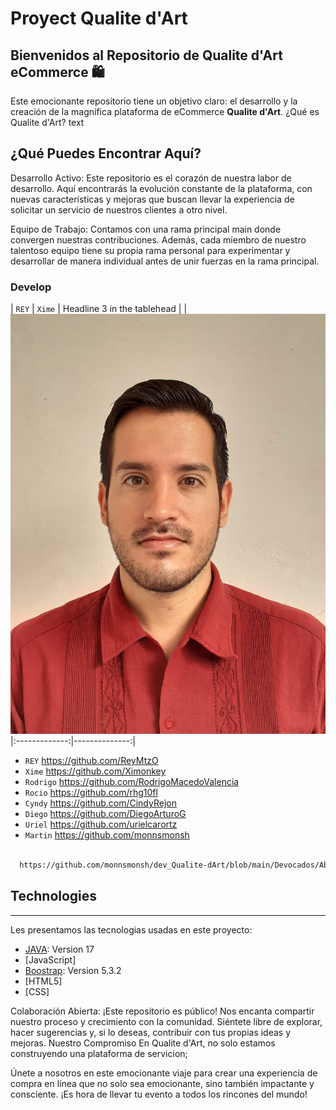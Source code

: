 # **Proyect Qualite d'Art**
## Bienvenidos al Repositorio de Qualite d'Art eCommerce 🛍️


Este emocionante repositorio tiene un objetivo claro: el desarrollo y la creación de la magnífica plataforma de eCommerce **Qualite d'Art**. 
¿Qué es Qualite d'Art? text

## ¿Qué Puedes Encontrar Aquí?
Desarrollo Activo: Este repositorio es el corazón de nuestra labor de desarrollo. Aquí encontrarás la evolución constante de la plataforma, con nuevas características y mejoras que buscan llevar la experiencia de solicitar un servicio de nuestros clientes a otro nivel.

Equipo de Trabajo: Contamos con una rama principal main donde convergen nuestras contribuciones. Además, cada miembro de nuestro talentoso equipo tiene su propia rama personal para experimentar y desarrollar de manera individual antes de unir fuerzas en la rama principal.


### Develop 
| `REY` | `Xime` | Headline 3 in the tablehead |
|<img src="/Devocados/AboutUs-devocados/assets/REY.png" style="width =80px" alt="Imagen de unas nube">|:-------------:|--------------:|
- `REY` https://github.com/ReyMtzO
- `Xime` https://github.com/Ximonkey
- `Rodrigo` https://github.com/RodrigoMacedoValencia
- `Rocio` https://github.com/rhg10fl
- `Cyndy` https://github.com/CindyRejon
- `Diego` https://github.com/DiegoArturoG
- `Uriel` https://github.com/urielcarortz
- `Martin` https://github.com/monnsmonsh
```sh

  https://github.com/monnsmonsh/dev_Qualite-dArt/blob/main/Devocados/AboutUs-devocados/assets/REY.png
```

## Technologies
***
Les presentamos las tecnologias usadas en este proyecto:
* [JAVA](https://www.oracle.com/java/technologies/javase/jdk17-archive-downloads.html): Version 17 
* [JavaScript]
* [Boostrap](https://getbootstrap.com/docs/5.3/getting-started/introduction/): Version 5.3.2 
* [HTML5]
* [CSS]

Colaboración Abierta: ¡Este repositorio es público! Nos encanta compartir nuestro proceso y crecimiento con la comunidad. Siéntete libre de explorar, hacer sugerencias y, si lo deseas, contribuir con tus propias ideas y mejoras.
Nuestro Compromiso
En Qualite d'Art, no solo estamos construyendo una plataforma de servicion; 


Únete a nosotros en este emocionante viaje para crear una experiencia de compra en línea que no solo sea emocionante, sino también impactante y consciente. ¡Es hora de llevar  tu evento a todos los rincones del mundo!
